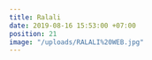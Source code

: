 ```yaml
---
title: Ralali
date: 2019-08-16 15:53:00 +07:00
position: 21
image: "/uploads/RALALI%20WEB.jpg"
---
```


